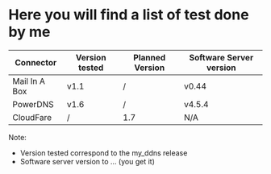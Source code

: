 # Here you will find a list of test done by me

| Connector     | Version tested | Planned Version | Software Server version |
|---------------|----------------|-----------------|-------------------------|
| Mail In A Box | v1.1           | /               | v0.44                   |
| PowerDNS      | v1.6           | /               | v4.5.4                  |
| CloudFare     | /              | 1.7             | N/A                     |

Note:

- Version tested correspond to the my_ddns release
- Software server version to ... (you get it)